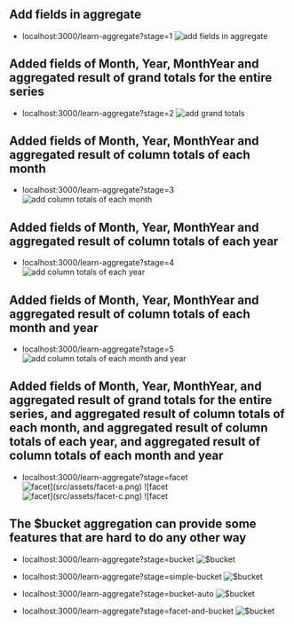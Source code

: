 ## Add fields in aggregate

- localhost:3000/learn-aggregate?stage=1
  ![add fields in aggregate](src/assets/1.png)

## Added fields of Month, Year, MonthYear and aggregated result of grand totals for the entire series

- localhost:3000/learn-aggregate?stage=2
  ![add grand totals](src/assets/2.png)

## Added fields of Month, Year, MonthYear and aggregated result of column totals of each month

- localhost:3000/learn-aggregate?stage=3
  ![add column totals of each month](src/assets/3.png)

## Added fields of Month, Year, MonthYear and aggregated result of column totals of each year

- localhost:3000/learn-aggregate?stage=4
  ![add column totals of each year](src/assets/4.png)

## Added fields of Month, Year, MonthYear and aggregated result of column totals of each month and year

- localhost:3000/learn-aggregate?stage=5
  ![add column totals of each month and year](src/assets/5.png)

## Added fields of Month, Year, MonthYear, and aggregated result of grand totals for the entire series, and aggregated result of column totals of each month, and aggregated result of column totals of each year, and aggregated result of column totals of each month and year

- localhost:3000/learn-aggregate?stage=facet
  ![$facet](src/assets/facet-a.png)
  ![$facet](src/assets/facet-b.png)
  ![$facet](src/assets/facet-c.png)
  ![$facet](src/assets/facet-d.png)

## The \$bucket aggregation can provide some features that are hard to do any other way

- localhost:3000/learn-aggregate?stage=bucket
  ![$bucket](src/assets/bucket.png)

- localhost:3000/learn-aggregate?stage=simple-bucket
  ![$bucket](src/assets/simple-bucket.png)

- localhost:3000/learn-aggregate?stage=bucket-auto
  ![$bucket](src/assets/bucket-auto.png)

- localhost:3000/learn-aggregate?stage=facet-and-bucket
  ![$bucket](src/assets/facet-and-bucket.png)
